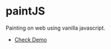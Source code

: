 # paintJS
 Painting on web using vanilla javascript.
- [Check Demo](https://jameshan2002.github.io/paintJS/)

